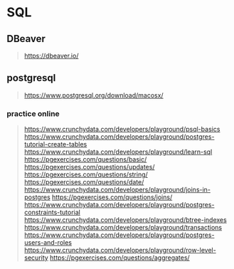 # SQL

## DBeaver
> https://dbeaver.io/


## postgresql
> https://www.postgresql.org/download/macosx/

### practice online
> https://www.crunchydata.com/developers/playground/psql-basics
> https://www.crunchydata.com/developers/playground/postgres-tutorial-create-tables
> https://www.crunchydata.com/developers/playground/learn-sql
> https://pgexercises.com/questions/basic/
> https://pgexercises.com/questions/updates/
> https://pgexercises.com/questions/string/
> https://pgexercises.com/questions/date/
> https://www.crunchydata.com/developers/playground/joins-in-postgres
> https://pgexercises.com/questions/joins/
> https://www.crunchydata.com/developers/playground/postgres-constraints-tutorial
> https://www.crunchydata.com/developers/playground/btree-indexes
> https://www.crunchydata.com/developers/playground/transactions
> https://www.crunchydata.com/developers/playground/postgres-users-and-roles
> https://www.crunchydata.com/developers/playground/row-level-security
> https://pgexercises.com/questions/aggregates/



